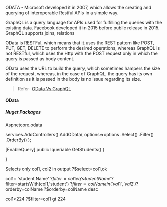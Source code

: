 

ODATA - Microsoft developed it in 2007, which allows the creating and querying of interoperable Restful APIs in a simple way.

GraphQL is a query language for APIs used for fulfilling the queries with the existing data. Facebook developed it in 2015 before public release in 2015.
GraphQL supports joins, relations

OData is RESTFul, which means that it uses the REST pattern like POST, PUT, GET, DELETE to perform the desired operations, whereas GraphQL is not RESTful, which uses the Http with the POST request only in which the query is passed as body content.

OData uses the URL to build the query, which sometimes hampers the size of the request, whereas, in the case of GraphQL, the query has its own definition as it is passed in the body is no issue regarding its size.

>Refer- [OData Vs GraphQL](https://www.educba.com/odata-vs-graphql)







#### OData

##### Nuget Packages
Aspnetcore.odata

services.AddControllers().AddOData(
    options=>options
              .Select()
              .Filter()
              .OrderBy()
);


[EnableQuery]
public Iqueriable<Student> GetStudents()
{

}

Selects only col1, col2 in output
?$select=col1,ok


col1= 'student Name'
?$filter=col1 eq 'student Name'
?$filter=startsWith(col1,'student')
?$filter=colName in ('val1','val2')
?$orderby=colName
?$orderby=colName desc

col1>224
?$filter=col1 gt 224
